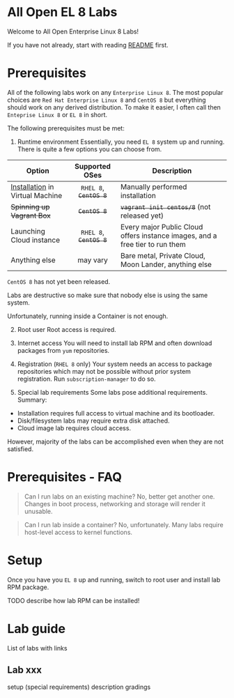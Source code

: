 # All Open EL 8 Labs

Welcome to All Open Enterprise Linux 8 Labs!

If you have not already, start with reading [README](README.md) first.

# Prerequisites

All of the following labs work on any `Enterprise Linux 8`. The most popular choices are `Red Hat Enterprise Linux 8` and `CentOS 8` but everything should work on any derived distribution. To make it easier, I often call then `Enteprise Linux 8` or `EL 8` in short.

The following prerequisites must be met:

1. Runtime environment
Essentially, you need `EL 8` system up and running. There is quite a few options you can choose from.

| Option                                             | Supported OSes           | Description                                    |
| -------------------------------------------------- |:------------------------:| ---------------------------------------------- |
| [Installation](INSTALLATION.md) in Virtual Machine | `RHEL 8`, ~~`CentOS 8`~~ | Manually performed installation                |
| ~~Spinning up Vagrant Box~~                        | ~~`CentOS 8`~~           | ~~`vagrant init centos/8`~~ (not released yet) |
| Launching Cloud instance                           | `RHEL 8`, ~~`CentOS 8`~~ | Every major Public Cloud offers instance images, and a free tier to run them |
| Anything else                                      | may vary                 | Bare metal, Private Cloud, Moon Lander, anything else |

`CentOS 8` has not yet been released.

Labs are destructive so make sure that nobody else is using the same system.

Unfortunately, running inside a Container is not enough. 

2. Root user
Root access is required.

3. Internet access
You will need to install lab RPM and often download packages from `yum` repositories.

4. Registration (`RHEL 8` only)
Your system needs an access to package repositories which may not be possible without prior system registration.
Run `subscription-manager` to do so.

5. Special lab requirements
Some labs pose additional requirements. Summary:
* Installation requires full access to virtual machine and its bootloader.
* Disk/filesystem labs may require extra disk attached.
* Cloud image lab requires cloud access.

However, majority of the labs can be accomplished even when they are not satisfied.

# Prerequisites - FAQ
> Can I run labs on an existing machine?
No, better get another one. Changes in boot process, networking and storage will render it unusable.

> Can I run lab inside a container?
No, unfortunately. Many labs require host-level access to kernel functions.

# Setup

Once you have you `EL 8` up and running, switch to root user and install lab RPM package.

TODO describe how lab RPM can be installed!

# Lab guide

List of labs with links

## Lab xxx
setup (special requirements)
description
gradings